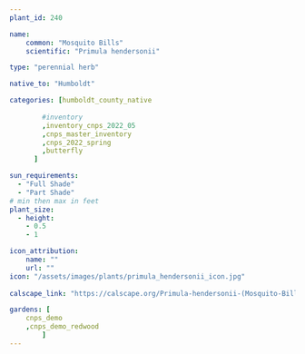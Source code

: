 ```yaml
---
plant_id: 240 

name: 
    common: "Mosquito Bills"  
    scientific: "Primula hendersonii"   

type: "perennial herb"

native_to: "Humboldt"

categories: [humboldt_county_native
        
        #inventory 
        ,inventory_cnps_2022_05
        ,cnps_master_inventory
        ,cnps_2022_spring
        ,butterfly
      ]

sun_requirements:
  - "Full Shade"
  - "Part Shade"
# min then max in feet
plant_size:
  - height: 
    - 0.5 
    - 1

icon_attribution: 
    name: ""
    url: ""
icon: "/assets/images/plants/primula_hendersonii_icon.jpg"
 
calscape_link: "https://calscape.org/Primula-hendersonii-(Mosquito-Bills)"

gardens: [
    cnps_demo
    ,cnps_demo_redwood
        ]
---
```

